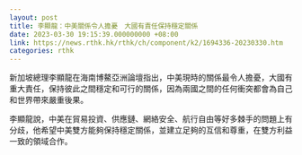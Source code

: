 ```yaml
---
layout: post
title: 李顯龍：中美關係令人擔憂　大國有責任保持穩定關係
date: 2023-03-30 19:15:39.000000000 +08:00
link: https://news.rthk.hk/rthk/ch/component/k2/1694336-20230330.htm
categories: rthk
---
```


新加坡總理李顯龍在海南博鰲亞洲論壇指出，中美現時的關係最令人擔憂，大國有重大責任，保持彼此之間穩定和可行的關係，因為兩國之間的任何衝突都會為自己和世界帶來嚴重後果。

李顯龍說，中美在貿易投資、供應鏈、網絡安全、航行自由等好多棘手的問題上有分歧，他希望中美雙方能夠保持穩定關係，並建立足夠的互信和尊重，在雙方利益一致的領域合作。
